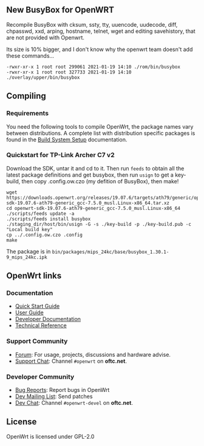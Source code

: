 
## New BusyBox for OpenWRT

Recompile BusyBox with cksum, ssty, tty, uuencode, uudecode, diff, chpasswd,
xxd, arping, hostname, telnet, wget and editing savehistory, that are not 
provided with Openwrt.

Its size is 10% bigger, and I don't know why the openwrt team doesn't add
these commands...

```
-rwxr-xr-x 1 root root 299061 2021-01-19 14:10 ./rom/bin/busybox
-rwxr-xr-x 1 root root 327733 2021-01-19 14:10 ./overlay/upper/bin/busybox
```

## Compiling

### Requirements

You need the following tools to compile OpenWrt, the package names vary between
distributions. A complete list with distribution specific packages is found in
the [Build System Setup](https://openwrt.org/docs/guide-developer/build-system/install-buildsystem)
documentation.


### Quickstart for TP-Link Archer C7 v2


Download the SDK, untar it and cd to it. Then run `feeds` to obtain all the latest package definitions and get busybox, then run `usign` to get a key-build, then copy .config.ow.czo (my defition of BusyBox),  then make!

```
wget https://downloads.openwrt.org/releases/19.07.6/targets/ath79/generic/openwrt-sdk-19.07.6-ath79-generic_gcc-7.5.0_musl.Linux-x86_64.tar.xz
cd openwrt-sdk-19.07.6-ath79-generic_gcc-7.5.0_musl.Linux-x86_64
./scripts/feeds update -a
./scripts/feeds install busybox
./staging_dir/host/bin/usign -G -s ./key-build -p ./key-build.pub -c "Local build key"
cp ../.config.ow.czo .config
make
```

The package is in `bin/packages/mips_24kc/base/busybox_1.30.1-9_mips_24kc.ipk`


## OpenWrt links

### Documentation

* [Quick Start Guide](https://openwrt.org/docs/guide-quick-start/start)
* [User Guide](https://openwrt.org/docs/guide-user/start)
* [Developer Documentation](https://openwrt.org/docs/guide-developer/start)
* [Technical Reference](https://openwrt.org/docs/techref/start)

### Support Community

* [Forum](https://forum.openwrt.org): For usage, projects, discussions and hardware advise.
* [Support Chat](https://webchat.oftc.net/#openwrt): Channel `#openwrt` on **oftc.net**.

### Developer Community

* [Bug Reports](https://bugs.openwrt.org): Report bugs in OpenWrt
* [Dev Mailing List](https://lists.openwrt.org/mailman/listinfo/openwrt-devel): Send patches
* [Dev Chat](https://webchat.oftc.net/#openwrt-devel): Channel `#openwrt-devel` on **oftc.net**.

## License

OpenWrt is licensed under GPL-2.0


